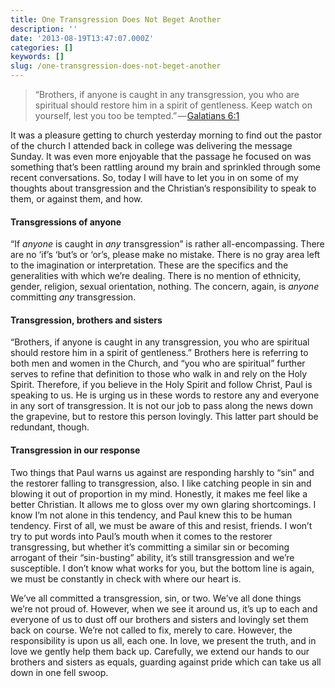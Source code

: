 ```yaml
---
title: One Transgression Does Not Beget Another
description: ''
date: '2013-08-19T13:47:07.000Z'
categories: []
keywords: []
slug: /one-transgression-does-not-beget-another
---
```


> “Brothers, if anyone is caught in any transgression, you who are spiritual should restore him in a spirit of gentleness. Keep watch on yourself, lest you too be tempted.” — [Galatians 6:1](http://www.biblegateway.com/passage/?search=Galatians%206:1&version=ESV)

It was a pleasure getting to church yesterday morning to find out the pastor of the church I attended back in college was delivering the message Sunday. It was even more enjoyable that the passage he focused on was something that’s been rattling around my brain and sprinkled through some recent conversations. So, today I will have to let you in on some of my thoughts about transgression and the Christian’s responsibility to speak to them, or against them, and how.

#### Transgressions of anyone

“If _anyone_ is caught in _any_ transgression” is rather all-encompassing. There are no ‘if’s ‘but’s or ‘or’s, please make no mistake. There is no gray area left to the imagination or interpretation. These are the specifics and the generalities with which we’re dealing. There is no mention of ethnicity, gender, religion, sexual orientation, nothing. The concern, again, is _anyone_ committing _any_ transgression.

#### Transgression, brothers and sisters

“Brothers, if anyone is caught in any transgression, you who are spiritual should restore him in a spirit of gentleness.” Brothers here is referring to both men and women in the Church, and “you who are spiritual” further serves to refine that definition to those who walk in and rely on the Holy Spirit. Therefore, if you believe in the Holy Spirit and follow Christ, Paul is speaking to us. He is urging us in these words to restore any and everyone in any sort of transgression. It is not our job to pass along the news down the grapevine, but to restore this person lovingly. This latter part should be redundant, though.

#### Transgression in our response

Two things that Paul warns us against are responding harshly to “sin” and the restorer falling to transgression, also. I like catching people in sin and blowing it out of proportion in my mind. Honestly, it makes me feel like a better Christian. It allows me to gloss over my own glaring shortcomings. I know I’m not alone in this tendency, and Paul knew this to be human tendency. First of all, we must be aware of this and resist, friends. I won’t try to put words into Paul’s mouth when it comes to the restorer transgressing, but whether it’s committing a similar sin or becoming arrogant of their “sin-busting” ability, it’s still transgression and we’re susceptible. I don’t know what works for you, but the bottom line is again, we must be constantly in check with where our heart is.

We’ve all committed a transgression, sin, or two. We’ve all done things we’re not proud of. However, when we see it around us, it’s up to each and everyone of us to dust off our brothers and sisters and lovingly set them back on course. We’re not called to fix, merely to care. However, the responsibility is upon us all, each one. In love, we present the truth, and in love we gently help them back up. Carefully, we extend our hands to our brothers and sisters as equals, guarding against pride which can take us all down in one fell swoop.
